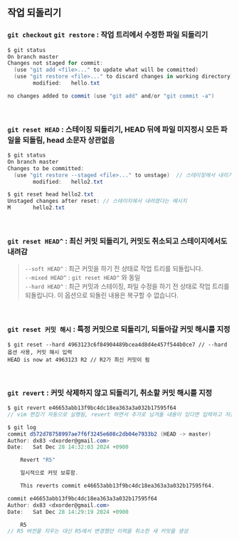 ## 작업 되돌리기
### `git checkout` `git restore` : 작업 트리에서 수정한 파일 되돌리기
```c#
$ git status
On branch master
Changes not staged for commit:
  (use "git add <file>..." to update what will be committed)            // 스테이징
  (use "git restore <file>..." to discard changes in working directory) // 작업 되돌리기
        modified:   hello.txt

no changes added to commit (use "git add" and/or "git commit -a")
```

<br>

### `git reset HEAD` : 스테이징 되돌리기, HEAD 뒤에 파일 미지정시 모든 파일을 되돌림, head 소문자 상관없음
```c#
$ git status
On branch master
Changes to be committed:
  (use "git restore --staged <file>..." to unstage)  // 스테이징에서 내리기
        modified:   hello2.txt
```
```c#
$ git reset head hello2.txt
Unstaged changes after reset: // 스테이지에서 내려졌다는 메시지
M       hello2.txt
```

<br>

### `git reset HEAD^` : 최신 커밋 되돌리기, 커밋도 취소되고 스테이지에서도 내려감
> `--soft HEAD^` : 최근 커밋을 하기 전 상태로 작업 트리를 되돌립니다.<br>
> `--mixed HEAD^` : `git reset HEAD^` 와 동일<br>
> `--hard HEAD^` : 최근 커밋과 스테이징, 파일 수정을 하기 전 상태로 작업 트리를 되돌립니다. 이 옵션으로 되돌린 내용은 복구할 수 없습니다.<br>

<br>

### `git reset 커밋 해시` : 특정 커밋으로 되돌리기, 되돌아갈 커밋 해시를 지정
```
$ git reset --hard 4963123c6f84904489bcea4d8d4e457f544b0ce7 // --hard 옵션 사용, 커밋 해시 입력
HEAD is now at 4963123 R2 // R2가 최신 커밋이 됨
```

<br>

### `git revert` : 커밋 삭제하지 않고 되돌리기, 취소할 커밋 해시를 지정
```c#
$ git revert e46653abb13f9bc4dc18ea363a3a032b17595f64
// vim 편집기 자동으로 실행됨, revert 하면서 추가로 남겨둘 내용이 있다면 입력하고 저장

$ git log
commit d572d78758997ae7f6f3245e608c2db04e7933b2 (HEAD -> master)
Author: dx83 <dxorder@gmail.com>
Date:   Sat Dec 28 14:32:03 2024 +0900

    Revert "R5"

    일시적으로 커밋 보류함.

    This reverts commit e46653abb13f9bc4dc18ea363a3a032b17595f64.

commit e46653abb13f9bc4dc18ea363a3a032b17595f64
Author: dx83 <dxorder@gmail.com>
Date:   Sat Dec 28 14:29:19 2024 +0900

    R5
// R5 버전을 지우는 대신 R5에서 변경했던 이력을 취소한 새 커밋을 생성
```
